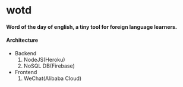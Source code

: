 # wotd
#### Word of the day of english, a tiny tool for foreign language learners. 

#### Architecture
 - Backend 
   1. NodeJS(Heroku) 
   2. NoSQL DB(Firebase)
 - Frontend
   1. WeChat(Alibaba Cloud)
